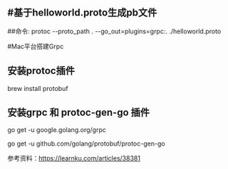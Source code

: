 #基于helloworld.proto生成pb文件
--
##命令: 
protoc --proto_path . --go_out=plugins=grpc:. ./helloworld.proto

#Mac平台搭建Grpc

## 安装protoc插件
brew install protobuf

## 安装grpc 和 protoc-gen-go 插件

go get -u google.golang.org/grpc

go get -u github.com/golang/protobuf/protoc-gen-go

参考资料：https://learnku.com/articles/38381
